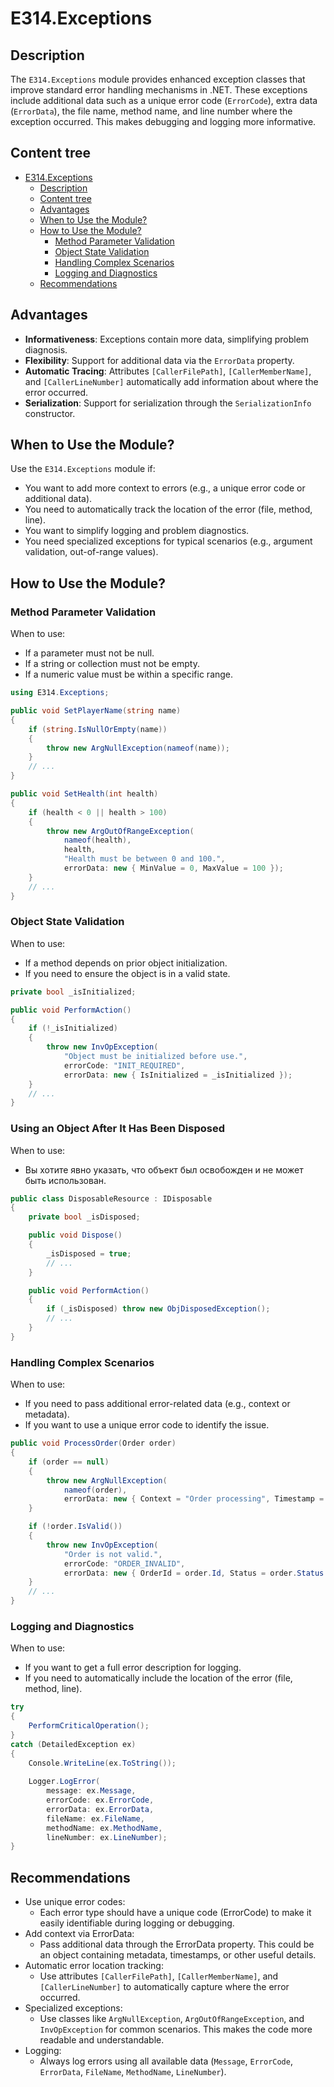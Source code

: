 # E314.Exceptions

## Description

The `E314.Exceptions` module provides enhanced exception classes that improve standard error handling mechanisms in .NET. These exceptions include additional data such as a unique error code (`ErrorCode`), extra data (`ErrorData`), the file name, method name, and line number where the exception occurred. This makes debugging and logging more informative.

## Content tree

- [E314.Exceptions](#e314exceptions)
  - [Description](#description)
  - [Content tree](#content-tree)
  - [Advantages](#advantages)
  - [When to Use the Module?](#when-to-use-the-module)
  - [How to Use the Module?](#how-to-use-the-module)
    - [Method Parameter Validation](#method-parameter-validation)
    - [Object State Validation](#object-state-validation)
    - [Handling Complex Scenarios](#handling-complex-scenarios)
    - [Logging and Diagnostics](#logging-and-diagnostics)
  - [Recommendations](#recommendations)

## Advantages

- **Informativeness**: Exceptions contain more data, simplifying problem diagnosis.
- **Flexibility**: Support for additional data via the `ErrorData` property.
- **Automatic Tracing**: Attributes `[CallerFilePath]`, `[CallerMemberName]`, and `[CallerLineNumber]` automatically add information about where the error occurred.
- **Serialization**: Support for serialization through the `SerializationInfo` constructor.

## When to Use the Module?

Use the `E314.Exceptions` module if:

- You want to add more context to errors (e.g., a unique error code or additional data).
- You need to automatically track the location of the error (file, method, line).
- You want to simplify logging and problem diagnostics.
- You need specialized exceptions for typical scenarios (e.g., argument validation, out-of-range values).

## How to Use the Module?

### Method Parameter Validation

When to use:

- If a parameter must not be null.
- If a string or collection must not be empty.
- If a numeric value must be within a specific range.

``` csharp
using E314.Exceptions;

public void SetPlayerName(string name)
{
    if (string.IsNullOrEmpty(name))
    {
        throw new ArgNullException(nameof(name));
    }
    // ...
}

public void SetHealth(int health)
{
    if (health < 0 || health > 100)
    {
        throw new ArgOutOfRangeException(
            nameof(health),
            health,
            "Health must be between 0 and 100.",
            errorData: new { MinValue = 0, MaxValue = 100 });
    }
    // ...
}
```

### Object State Validation

When to use:

- If a method depends on prior object initialization.
- If you need to ensure the object is in a valid state.

``` csharp
private bool _isInitialized;

public void PerformAction()
{
    if (!_isInitialized)
    {
        throw new InvOpException(
            "Object must be initialized before use.",
            errorCode: "INIT_REQUIRED",
            errorData: new { IsInitialized = _isInitialized });
    }
    // ...
}
```

### Using an Object After It Has Been Disposed

When to use:

- Вы хотите явно указать, что объект был освобожден и не может быть использован.

``` csharp
public class DisposableResource : IDisposable
{
    private bool _isDisposed;

    public void Dispose()
    {
        _isDisposed = true;
        // ...
    }

    public void PerformAction()
    {
        if (_isDisposed) throw new ObjDisposedException();
        // ...
    }
}
```

### Handling Complex Scenarios

When to use:

- If you need to pass additional error-related data (e.g., context or metadata).
- If you want to use a unique error code to identify the issue.

``` csharp
public void ProcessOrder(Order order)
{
    if (order == null)
    {
        throw new ArgNullException(
            nameof(order),
            errorData: new { Context = "Order processing", Timestamp = DateTime.UtcNow });
    }

    if (!order.IsValid())
    {
        throw new InvOpException(
            "Order is not valid.",
            errorCode: "ORDER_INVALID",
            errorData: new { OrderId = order.Id, Status = order.Status });
    }
    // ...
}
```

### Logging and Diagnostics

When to use:

- If you want to get a full error description for logging.
- If you need to automatically include the location of the error (file, method, line).

``` csharp
try
{
    PerformCriticalOperation();
}
catch (DetailedException ex)
{
    Console.WriteLine(ex.ToString());
    
    Logger.LogError(
        message: ex.Message,
        errorCode: ex.ErrorCode,
        errorData: ex.ErrorData,
        fileName: ex.FileName,
        methodName: ex.MethodName,
        lineNumber: ex.LineNumber);
}
```

## Recommendations

- Use unique error codes:
  - Each error type should have a unique code (ErrorCode) to make it easily identifiable during logging or debugging.
- Add context via ErrorData:
  - Pass additional data through the ErrorData property. This could be an object containing metadata, timestamps, or other useful details.
- Automatic error location tracking:
  - Use attributes `[CallerFilePath]`, `[CallerMemberName]`, and `[CallerLineNumber]` to automatically capture where the error occurred.
- Specialized exceptions:
  - Use classes like `ArgNullException`, `ArgOutOfRangeException`, and `InvOpException` for common scenarios. This makes the code more readable and understandable.
- Logging:
  - Always log errors using all available data (`Message`, `ErrorCode`, `ErrorData`, `FileName`, `MethodName`, `LineNumber`).
